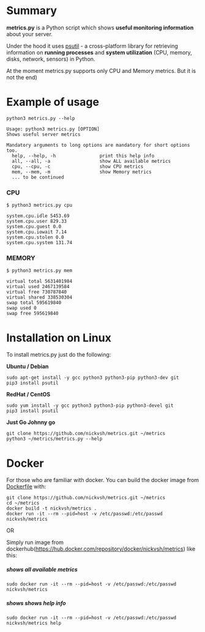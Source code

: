 Summary
=======

**metrics.py** is a Python script which shows **useful monitoring information** about your server.

Under the hood it uses [psutil](https://github.com/giampaolo/psutil) - a cross-platform library for retrieving information on 
**running processes** and **system utilization** (CPU, memory, disks, network, sensors) in Python.

At the moment metrics.py supports only CPU and Memory metrics. But it is not the end)

Example of usage
==============

```
python3 metrics.py --help

Usage: python3 metrics.py [OPTION]
Shows useful server metrics

Mandatory arguments to long options are mandatory for short options too.
  help, --help, -h                print this help info
  all, --all, -a                  show ALL available metrics
  cpu, --cpu, -c                  show CPU metrics
  mem, --mem, -m                  show Memory metrics
  ... to be continued
```

### CPU

```
$ python3 metrics.py cpu

system.cpu.idle 5453.69
system.cpu.user 829.33
system.cpu.guest 0.0
system.cpu.iowait 7.14
system.cpu.stolen 0.0
system.cpu.system 131.74
```

### MEMORY

```
$ python3 metrics.py mem

virtual total 5631401984
virtual used 2467139584
virtual free 730787840
virtual shared 338530304
swap total 595619840
swap used 0
swap free 595619840
```

Installation on Linux
==============
To install metrics.py just do the following:

**Ubuntu / Debian**

    sudo apt-get install -y gcc python3 python3-pip python3-dev git
    pip3 install psutil

**RedHat / CentOS**

    sudo yum install -y gcc python3 python3-pip python3-devel git
    pip3 install psutil

**Just Go Johnny go**

    git clone https://github.com/nickvsh/metrics.git ~/metrics 
    python3 ~/metrics/metrics.py --help


Docker
==============
For those who are familiar with docker.
You can build the docker image from [Dockerfile](https://github.com/nickvsh/metrics/blob/master/Dockerfile) with:
    
    git clone https://github.com/nickvsh/metrics.git ~/metrics
    cd ~/metrics
    docker build -t nickvsh/metrics .
    docker run -it --rm --pid=host -v /etc/passwd:/etc/passwd nickvsh/metrics
    
OR

Simply run image from dockerhub(https://hub.docker.com/repository/docker/nickvsh/metrics) like this:

##### shows all available metrics

    sudo docker run -it --rm --pid=host -v /etc/passwd:/etc/passwd nickvsh/metrics 

##### shows shows help info

    sudo docker run -it --rm --pid=host -v /etc/passwd:/etc/passwd nickvsh/metrics help

